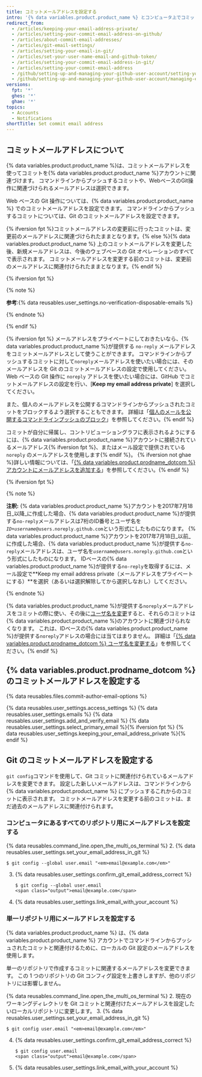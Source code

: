 ```yaml
---
title: コミットメールアドレスを設定する
intro: '{% data variables.product.product_name %} とコンピュータ上でコミットを作成するために使用するメールアドレスを設定できます。'
redirect_from:
  - /articles/keeping-your-email-address-private/
  - /articles/setting-your-commit-email-address-on-github/
  - /articles/about-commit-email-addresses/
  - /articles/git-email-settings/
  - /articles/setting-your-email-in-git/
  - /articles/set-your-user-name-email-and-github-token/
  - /articles/setting-your-commit-email-address-in-git/
  - /articles/setting-your-commit-email-address
  - /github/setting-up-and-managing-your-github-user-account/setting-your-commit-email-address
  - /github/setting-up-and-managing-your-github-user-account/managing-email-preferences/setting-your-commit-email-address
versions:
  fpt: '*'
  ghes: '*'
  ghae: '*'
topics:
  - Accounts
  - Notifications
shortTitle: Set commit email address
---
```


## コミットメールアドレスについて

{% data variables.product.product_name %}は、コミットメールアドレスを使ってコミットを{% data variables.product.product_name %}アカウントに関連づけます。 コマンドラインからプッシュするコミットや、WebベースのGit操作に関連づけられるメールアドレスは選択できます。

Web ベースの Git 操作については、{% data variables.product.product_name %} でのコミットメールアドレスを設定できます。 コマンドラインからプッシュするコミットについては、Git のコミットメールアドレスを設定できます。

{% ifversion fpt %}コミットメールアドレスの変更前に行ったコミットは、変更前のメールアドレスに関連づけられたままとなります。{% else %}{% data variables.product.product_name %} 上のコミットメールアドレスを変更した後、新規メールアドレスは、今後のウェブベースの Git オペレーションのすべてで表示されます。 コミットメールアドレスを変更する前のコミットは、変更前のメールアドレスに関連付けられたままとなります。{% endif %}

{% ifversion fpt %}

{% note %}

**参考**:{% data reusables.user_settings.no-verification-disposable-emails %}

{% endnote %}

{% endif %}

{% ifversion fpt %} メールアドレスをプライベートにしておきたいなら、{% data variables.product.product_name %}が提供する `no-reply` メールアドレスをコミットメールアドレスとして使うことができます。 コマンドラインからプッシュするコミットに対して`noreply`メールアドレスを使いたい場合には、そのメールアドレスを Git のコミットメールアドレスの設定で使用してください。 Web ベースの Git 操作に `noreply` アドレスを使いたい場合には、GitHub でコミットメールアドレスの設定を行い、[**Keep my email address private**] を選択してください。

また、個人のメールアドレスを公開するコマンドラインからプッシュされたコミットをブロックするよう選択することもできます。 詳細は「[個人のメールを公開するコマンドラインプッシュのブロック](/articles/blocking-command-line-pushes-that-expose-your-personal-email-address)」を参照してください。{% endif %}

コミットが自分に帰属し、コントリビューショングラフに表示されるようにするには、{% data variables.product.product_name %}アカウントに接続されているメールアドレス{% ifversion fpt %}、またはメール設定で提供されている `noreply` のメールアドレスを使用します{% endif %}。 {% ifversion not ghae %}詳しい情報については、「[{% data variables.product.prodname_dotcom %} アカウントにメールアドレスを追加する](/github/setting-up-and-managing-your-github-user-account/adding-an-email-address-to-your-github-account)」を参照してください。{% endif %}

{% ifversion fpt %}

{% note %}

**注釈:** {% data variables.product.product_name %}アカウントを2017年7月18日_以降_に作成した場合、{% data variables.product.product_name %}が提供する`no-reply`メールアドレスは7桁のID番号とユーザ名を<code><em>ID+username</em>@users.noreply.github.com</code>という形式にしたものになります。 {% data variables.product.product_name %}アカウントを2017年7月18日_以前_に作成した場合、{% data variables.product.product_name %}が提供する`no-reply`メールアドレスは、ユーザ名を<code><em>username</em>@users.noreply.github.com</code>という形式にしたものになります。 IDベースの{% data variables.product.product_name %}が提供する`no-reply`を取得するには、メール設定で**Keep my email address private（メールアドレスをプライベートにする）**を選択（あるいは選択解除してから選択しなおし）してください。

{% endnote %}

{% data variables.product.product_name %}が提供する`noreply`メールアドレスをコミットの際に使い、その後に[ユーザ名を変更](/articles/changing-your-github-username)すると、それらのコミットは{% data variables.product.product_name %}のアカウントに関連づけられなくなります。 これは、IDベースの{% data variables.product.product_name %}が提供する`noreply`アドレスの場合には当てはまりません。 詳細は「[{% data variables.product.prodname_dotcom %} ユーザ名を変更する](/articles/changing-your-github-username)」を参照してください。{% endif %}

## {% data variables.product.prodname_dotcom %} のコミットメールアドレスを設定する

{% data reusables.files.commit-author-email-options %}

{% data reusables.user_settings.access_settings %}
{% data reusables.user_settings.emails %}
{% data reusables.user_settings.add_and_verify_email %}
{% data reusables.user_settings.select_primary_email %}{% ifversion fpt %}
{% data reusables.user_settings.keeping_your_email_address_private %}{% endif %}

## Git のコミットメールアドレスを設定する

`git config`コマンドを使用して、Git コミットに関連付けられているメールアドレスを変更できます。 設定した新しいメールアドレスは、コマンドラインから {% data variables.product.product_name %} にプッシュするこれからのコミットに表示されます。 コミットメールアドレスを変更する前のコミットは、まだ過去のメールアドレスに関連付けられます。

### コンピュータにあるすべてのリポジトリ用にメールアドレスを設定する

{% data reusables.command_line.open_the_multi_os_terminal %}
2. {% data reusables.user_settings.set_your_email_address_in_git %}
   ```shell
   $ git config --global user.email "<em>email@example.com</em>"
   ```
3. {% data reusables.user_settings.confirm_git_email_address_correct %}
   ```shell
   $ git config --global user.email
   <span class="output">email@example.com</span>
   ```
4. {% data reusables.user_settings.link_email_with_your_account %}

### 単一リポジトリ用にメールアドレスを設定する

{% data variables.product.product_name %} は、{% data variables.product.product_name %} アカウントでコマンドラインからプッシュされたコミットと関連付けるために、ローカルの Git 設定のメールアドレスを使用します。

単一のリポジトリで作成するコミットに関連するメールアドレスを変更できます。 この 1 つのリポジトリの Git コンフィグ設定を上書きしますが、他のリポジトリには影響しません。

{% data reusables.command_line.open_the_multi_os_terminal %}
2. 現在のワーキングディレクトリを Git コミットと関連付けたメールアドレスを設定したいローカルリポジトリに変更します。
3. {% data reusables.user_settings.set_your_email_address_in_git %}
   ```shell
   $ git config user.email "<em>email@example.com</em>"
   ```
4. {% data reusables.user_settings.confirm_git_email_address_correct %}
   ```shell
   $ git config user.email
   <span class="output">email@example.com</span>
   ```
5. {% data reusables.user_settings.link_email_with_your_account %}
